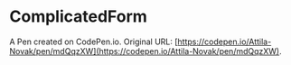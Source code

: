 # ComplicatedForm

A Pen created on CodePen.io. Original URL: [https://codepen.io/Attila-Novak/pen/mdQqzXW](https://codepen.io/Attila-Novak/pen/mdQqzXW).

